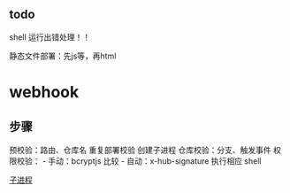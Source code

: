 ## todo

shell 运行出错处理！！

静态文件部署：先js等，再html

# webhook

## 步骤

预校验：路由、仓库名
重复部署校验
创建子进程
  仓库校验：分支、触发事件
  权限校验：
    - 手动：bcryptjs 比较
    - 自动：x-hub-signature
  执行相应 shell

[子进程](https://zhuanlan.zhihu.com/p/36678971)
